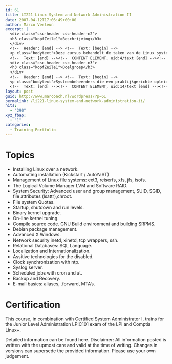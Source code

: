 ```yaml
---
id: 61
title: LI221 Linux System and Network Administration II
date: 2007-04-12T17:06:49+00:00
author: Marco Verleun
excerpt: |
  <div class="csc-header csc-header-n2">
  <h3 class="kopfZeile1">Beschrijving</h3>
  </div>
  <!--  Header: [end] --> <!--  Text: [begin] -->
  <p class="bodytext">Deze cursus behandelt de taken van de Linux systeembeheerder. Deze cursus is geschikt voor een programma dat opleidt voor de LPI certificatie op Junior level Linux Professional LPIC1 niveau.</p>
  <!--  Text: [end] --><!--  CONTENT ELEMENT, uid:4/text [end] --><!--  CONTENT ELEMENT, uid:5/text [begin] --> <!--  Header: [begin] -->
  <div class="csc-header csc-header-n3">
  <h3 class="kopfZeile1">Doelgroep</h3>
  </div>
  <!--  Header: [end] --> <!--  Text: [begin] -->
  <p class="bodytext">Systeembeheerders die een praktijkgerichte opleiding zoeken die past in een traject dat opleidt voor certificatie. Deze cursus is ook geschikt voor gebruikers die een gedegen kennis in Linux systeembeheer willen opdoen.</p>
  <!--  Text: [end] --><!--  CONTENT ELEMENT, uid:14/text [end] --><!--  CONTENT ELEMENT, uid:4/text [begin] --> <!--  Header: [begin] -->
layout: post
guid: http://www.marcoach.nl/wordpress/?p=61
permalink: /li221-linux-system-and-network-administration-ii/
hits:
  - "290"
xyz_fbap:
  - "1"
categories:
  - Training Portfolio
---
```

<div class="csc-header csc-header-n4">
  <h1 class="kopfZeile1">
    Topics
  </h1>
</div>

<!--  Header: [end] -->

<!--  Text: [begin] -->

  * Installing Linux over a network.
  * Automating installation (Kickstart / AutoYaST)
  * Management of Linux file systems: ext3, reiserfs, xfs, jfs, isofs.
  * The Logical Volume Manager LVM and Software RAID.
  * System Security: Advanced user and group management, SUID, SGID, file attributes (lsattr),chroot.
  * File system Quotas.
  * Startup, shutdown and run levels.
  * Binary kernel upgrade.
  * On-line kernel tuning.
  * Compile source code. GNU Build environment and building SRPMS.
  * Debian package management.
  * Advanced X Windows.
  * Network security inetd, xinetd, tcp wrappers, ssh.
  * Relational Databases: SQL Language.
  * Localization and Internationalization.
  * Assitive technologies for the disabled.
  * Clock synchronization with ntp.
  * Syslog server.
  * Scheduled jobs with cron and at.
  * Backup and Recovery.
  * E-mail basics: aliases, .forward, MTA&#8217;s.

# Certification

This course, in combination with Certified System Administrator I, trains for the Junior Level Administration LPIC101 exam of the LPI and Comptia Linux+.

Detailed information can be found here. Disclaimer: All information posted is written with the upmost care and valid at the time of writing. Changes in versions can supersede the provided information. Please use your own judgement.